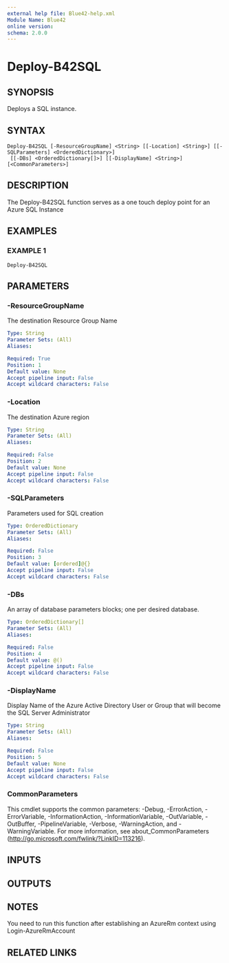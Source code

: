 ```yaml
---
external help file: Blue42-help.xml
Module Name: Blue42
online version:
schema: 2.0.0
---
```


# Deploy-B42SQL

## SYNOPSIS
Deploys a SQL instance.

## SYNTAX

```
Deploy-B42SQL [-ResourceGroupName] <String> [[-Location] <String>] [[-SQLParameters] <OrderedDictionary>]
 [[-DBs] <OrderedDictionary[]>] [[-DisplayName] <String>] [<CommonParameters>]
```

## DESCRIPTION
The Deploy-B42SQL function serves as a one touch deploy point for an Azure SQL Instance

## EXAMPLES

### EXAMPLE 1
```
Deploy-B42SQL
```

## PARAMETERS

### -ResourceGroupName
The destination Resource Group Name

```yaml
Type: String
Parameter Sets: (All)
Aliases:

Required: True
Position: 1
Default value: None
Accept pipeline input: False
Accept wildcard characters: False
```

### -Location
The destination Azure region

```yaml
Type: String
Parameter Sets: (All)
Aliases:

Required: False
Position: 2
Default value: None
Accept pipeline input: False
Accept wildcard characters: False
```

### -SQLParameters
Parameters used for SQL creation

```yaml
Type: OrderedDictionary
Parameter Sets: (All)
Aliases:

Required: False
Position: 3
Default value: [ordered]@{}
Accept pipeline input: False
Accept wildcard characters: False
```

### -DBs
An array of database parameters blocks; one per desired database.

```yaml
Type: OrderedDictionary[]
Parameter Sets: (All)
Aliases:

Required: False
Position: 4
Default value: @()
Accept pipeline input: False
Accept wildcard characters: False
```

### -DisplayName
Display Name of the Azure Active Directory User or Group that will become the SQL Server Administrator

```yaml
Type: String
Parameter Sets: (All)
Aliases:

Required: False
Position: 5
Default value: None
Accept pipeline input: False
Accept wildcard characters: False
```

### CommonParameters
This cmdlet supports the common parameters: -Debug, -ErrorAction, -ErrorVariable, -InformationAction, -InformationVariable, -OutVariable, -OutBuffer, -PipelineVariable, -Verbose, -WarningAction, and -WarningVariable.
For more information, see about_CommonParameters (http://go.microsoft.com/fwlink/?LinkID=113216).

## INPUTS

## OUTPUTS

## NOTES
You need to run this function after establishing an AzureRm context using Login-AzureRmAccount

## RELATED LINKS
